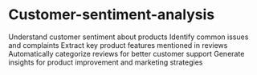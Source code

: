# Customer-sentiment-analysis
Understand customer sentiment about products Identify common issues and complaints Extract key product features mentioned in reviews Automatically categorize reviews for better customer support Generate insights for product improvement and marketing strategies
